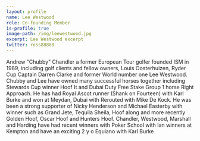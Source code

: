 ```yaml
---
layout: profile
name: Lee Westwood
role: Co-founding Member
is-profile: true
image-path: /img/leewestwood.jpg
excerpt: Lee Westwood excerpt
twitter: ross88888
---
```


Andrew "Chubby" Chandler a former European Tour golfer founded ISM in 1989, including golf clients and fellow owners, Louis Oosterhuizen, Ryder Cup Captain Darren Clarke and former World number one Lee Westwood. Chubby and Lee have owned many successful horses together including Stewards Cup winner Hoof It and Dubai Duty Free Stake Group 1 horse Right Approach. He has had Royal Ascot runner (Shank on Fourteen) with Karl Burke and won at Meydan, Dubai with Rerouted with Mike De Kock. He was been a strong supporter of Nicky Henderson and Michael Easterby with winner such as Grand Jete, Tequila Sheila, Hoof along and more recently Golden Hoof, Oscar Hoof and Hunters Hoof. Chandler, Westwood, Marshall and Harding have had recent winners with Poker School with Ian winners at Kempton and have an exciting 2 y o Equiano with Karl Burke